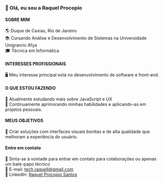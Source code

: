 ### 👋 Olá, eu sou a Raquel Procopio

#### SOBRE MIM

🌎 Duque de Caxias, Rio de Janeiro                                                                 
📚 Cursando Análise e Desenvolvimento de Sistemas na Universidade Unigranrio Afya                                                        
🎓 Técnica em Informática



#### INTERESSES PROFISSIONAIS

🖥️ Meu interesse principal está no desenvolvimento de software e front-end.


#### O QUE ESTOU FAZENDO
🤝 Atualmente estudando mais sobre JavaScript e UX                                                                                            
🤝 Continuamente aprimorando minhas habilidades e aplicando-as em projetos pessoais.


#### MEUS OBJETIVOS
🌟 Criar soluções com interfaces visuais bonitas e de alta qualidade que melhoram a experiência do usuário.

#### Entre em contato

💬 Sinta-se à vontade para entrar em contato para colaborações ou apenas um bate-papo técnico                        
📧 E-mail: tech.raquell@gmail.com                                                                                 
🔗 LinkedIn: [Raquel Procopio Santos](https://www.linkedin.com/in/raquel-procopio-santos)
